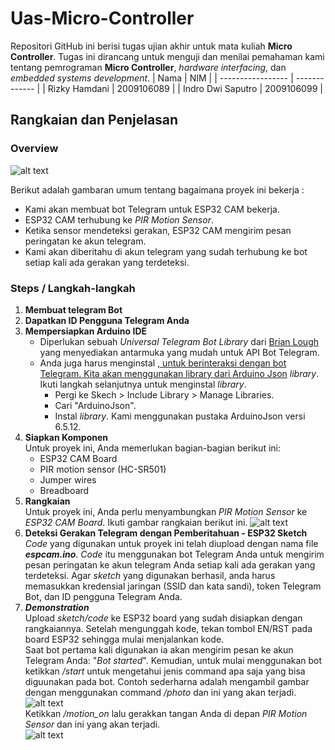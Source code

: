 # Uas-Micro-Controller
Repositori GitHub ini berisi tugas ujian akhir untuk mata kuliah **Micro Controller**. Tugas ini dirancang untuk menguji dan menilai pemahaman kami tentang pemrograman **Micro Controller**,  *hardware interfacing*, dan *embedded systems development*.
| Nama              |  NIM          |
| ----------------- | ------------- |
| Rizky Hamdani     | 2009106089    |
| Indro Dwi Saputro | 2009106099    |

## Rangkaian dan Penjelasan

### Overview
![alt text](https://i0.wp.com/randomnerdtutorials.com/wp-content/uploads/2020/07/ESP32-PIR-Motion-Sensor-Send-Message-Notificatio-Telegram.png?w=890&quality=100&strip=all&ssl=1)

Berikut adalah gambaran umum tentang bagaimana proyek ini bekerja : 
- Kami akan membuat bot Telegram untuk ESP32 CAM bekerja.
- ESP32 CAM terhubung ke *PIR Motion Sensor*.
- Ketika sensor mendeteksi gerakan, ESP32 CAM mengirim pesan peringatan ke akun telegram.
- Kami akan diberitahu di akun telegram yang sudah terhubung ke bot setiap kali ada gerakan yang terdeteksi.

### Steps / Langkah-langkah
1. **Membuat telegram Bot**
2. **Dapatkan ID Pengguna Telegram Anda**
3. **Mempersiapkan Arduino IDE**
   - Diperlukan sebuah *Universal Telegram Bot Library* dari <a href="https://github.com/witnessmenow/Universal-Arduino-Telegram-Bot" target="_blank">Brian Lough</a> yang menyediakan antarmuka yang mudah untuk API Bot Telegram.
   - Anda juga harus menginstal *<a href="Telegram Bot Library">*, untuk berinteraksi dengan bot Telegram. Kita akan menggunakan library dari <a href="https://github.com/witnessmenow/Universal-Arduino-Telegram-Bothttps://github.com/bblanchon/ArduinoJson" target="_blank">Arduino Json</a> *library*. Ikuti langkah selanjutnya untuk menginstal *library*.
      - Pergi ke Skech > Include Library > Manage Libraries.
      - Cari "ArduinoJson".
      - Instal *library*.
Kami menggunakan pustaka ArduinoJson versi 6.5.12.
4. **Siapkan Komponen** <br>
Untuk proyek ini, Anda memerlukan bagian-bagian berikut ini:
   - ESP32 CAM Board
   - PIR motion sensor (HC-SR501)
   - Jumper wires
   - Breadboard
5. **Rangkaian** <br>
Untuk proyek ini, Anda perlu menyambungkan *PIR Motion Sensor* ke *ESP32 CAM Board*. Ikuti gambar rangkaian berikut ini.
![alt text](https://i0.wp.com/randomnerdtutorials.com/wp-content/uploads/2020/07/ESP32-PIR-Motion-Sensor-Wiring-Diagram.png?resize=1024%2C649&quality=100&strip=all&ssl=1)
6. **Deteksi Gerakan Telegram dengan Pemberitahuan - ESP32 Sketch** <br>
*Code* yang digunakan untuk proyek ini telah diupload dengan nama file *<strong>espcam.ino</strong>*. *Code* itu menggunakan bot Telegram Anda untuk mengirim pesan peringatan ke akun telegram Anda setiap kali ada gerakan yang terdeteksi. Agar *sketch* yang digunakan berhasil, anda harus memasukkan kredensial jaringan (SSID dan kata sandi), token Telegram Bot, dan ID pengguna Telegram Anda.
7. *<strong>Demonstration</strong>* <br>
Upload *sketch/code* ke ESP32 board yang sudah disiapkan dengan rangkaiannya. Setelah mengunggah kode, tekan tombol EN/RST pada board ESP32 sehingga mulai menjalankan kode. <br>
Saat bot pertama kali digunakan ia akan mengirim pesan ke akun Telegram Anda: "*Bot started*". Kemudian, untuk mulai menggunakan bot ketikkan */start* untuk mengetahui jenis command apa saja yang bisa diguunakan pada bot. Contoh sederharna adalah mengambil gambar dengan menggunakan command */photo* dan ini yang akan terjadi. <br>
![alt text](https://imgur.com/sCvg4W3)
<br>Ketikkan */motion_on* lalu gerakkan tangan Anda di depan *PIR Motion Sensor* dan ini yang akan terjadi. <br>
![alt text](https://imgur.com/heuZgQ5) <br>
